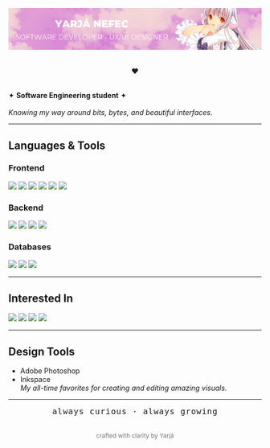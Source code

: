 ![Banner](images/chi-banner.png)

<br>
<div align="center">
❤︎
</div>
<br>

✦ **Software Engineering student** ✦  
<br>
_Knowing my way around bits, bytes, and beautiful interfaces._

---

## Languages & Tools

### Frontend

<p align="left">
  <img src="https://img.shields.io/badge/CSS3-A678B4?style=flat&logo=css3&logoColor=white"/>
  <img src="https://img.shields.io/badge/HTML5-C75C7D?style=flat&logo=html5&logoColor=white"/>
  <img src="https://img.shields.io/badge/JavaScript-1A1A1A?style=flat&logo=javascript&logoColor=white"/>
  <img src="https://img.shields.io/badge/TypeScript-A678B4?style=flat&logo=typescript&logoColor=white"/>
  <img src="https://img.shields.io/badge/TailwindCSS-C75C7D?style=flat&logo=tailwindcss&logoColor=white"/>
  <img src="https://img.shields.io/badge/Next.js-1A1A1A?style=flat&logo=next.js&logoColor=white"/>
</p>

### Backend

<p align="left">
  <img src="https://img.shields.io/badge/PHP-A678B4?style=flat&logo=php&logoColor=white"/>
  <img src="https://img.shields.io/badge/Laravel-C75C7D?style=flat&logo=laravel&logoColor=white"/>
  <img src="https://img.shields.io/badge/Node.js-1A1A1A?style=flat&logo=node.js&logoColor=white"/>
  <img src="https://img.shields.io/badge/Python-A678B4?style=flat&logo=python&logoColor=white"/>
</p>

### Databases

<p align="left">
  <img src="https://img.shields.io/badge/MongoDB-C75C7D?style=flat&logo=mongodb&logoColor=white"/>
  <img src="https://img.shields.io/badge/SQLite-1A1A1A?style=flat&logo=sqlite&logoColor=white"/>
  <img src="https://img.shields.io/badge/PostgreSQL-A678B4?style=flat&logo=postgresql&logoColor=white"/>
</p>

---

## Interested In

<p align="left">
  <img src="https://img.shields.io/badge/C-C75C7D?style=flat&logo=c&logoColor=white"/>
  <img src="https://img.shields.io/badge/C++-1A1A1A?style=flat&logo=cplusplus&logoColor=white"/>
  <img src="https://img.shields.io/badge/R-A678B4?style=flat&logo=r&logoColor=white"/>
  <img src="https://img.shields.io/badge/Scala-C75C7D?style=flat&logo=scala&logoColor=white"/>
</p>

---

## Design Tools

- Adobe Photoshop  
- Inkspace  
*My all-time favorites for creating and editing amazing visuals.*

---

<p align="center">
  <code style="font-size:16px; letter-spacing:1px;">always curious · always growing</code>
</p>

<br>
<div align="center" style="opacity:0.6;font-size:12px;">
crafted with clarity by Yarjá
</div>

